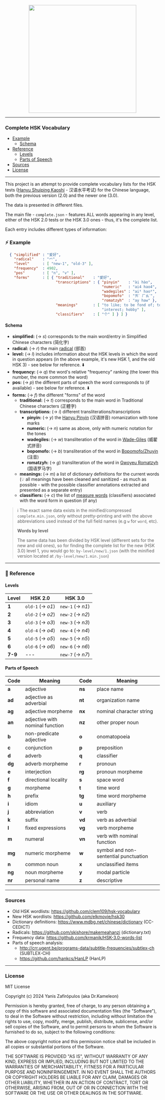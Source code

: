 
<p align="center"><img align="center" width="350" src="https://raw.githubusercontent.com/drkameleon/complete-hsk-vocabulary/main/logo.png"/></p>

---

<p align="center">
  <h3>Complete HSK Vocabulary</h3>
</p>

<!--ts-->

* [Example](#-example)
    * [Schema](#schema)
* [Reference](#-reference)
    * [Levels](#levels)
    * [Parts of Speech](#parts-of-speech)
* [Sources](#sources)
* [License](#license)
     
 <!--te-->   

---

This project is an attempt to provide complete vocabulary lists for the HSK tests ([Hanyu Shuiping Kaoshi](https://en.wikipedia.org/wiki/Hanyu_Shuiping_Kaoshi) - 汉语水平考试) for the Chinese language, both the previous version (2.0) and the newer one (3.0).

The data is presented in different files. 

The main file - `complete.json` - features ALL words appearing in any level, either of the HSK 2.0 tests or the HSK 3.0 ones - thus, it's the complete list.

Each entry includes different types of information:

### ⚡️ Example
```json
  { "simplified" : "爱好",
    "radical"    : "爫",
    "level"      : [ "new-1", "old-3" ],
    "frequency"  : 4902,
    "pos"        : [ "n", "v" ],
    "forms"      : [ { "traditional"    : "愛好",
                       "transcriptions" : { "pinyin"    : "ài hào",
                                            "numeric"   : "ai4 hao4",
                                            "wadegiles" : "ai⁴ hao⁴",
                                            "bopomofo"  : "ㄞˋ ㄏㄠˋ",
                                            "romatzyh"  : "ay haw" },
                       "meanings"       : [ "to like; to be fond of; to take pleasure in; to be keen on",
                                            "interest; hobby" ],
                       "classifiers"    : [ "个" ] } ] }
```

#### Schema

- **simplified:** (→ *s*) corresponds to the main word/entry in Simplified Chinese characters (简化字)
- **radical:** (→ *r*) the main [radical](https://en.wikipedia.org/wiki/Radical_(Chinese_characters)) (部首)
- **level:** (→ *l*) includes information about the HSK levels in which the word in question appears (in the above example, it's new HSK 1, and the old HSK 3) - see below for reference. ⬇️
- **frequency:** (→ *q*) the word's relative "frequency" ranking (the lower this number, the more common the word)
- **pos:** (→ *p*) the different parts of speech the word corresponds to (if available) - see below for reference. ⬇️
- **forms:** (→ *f*) the different "forms" of the word
    - **traditional:** (→ *t*) corresponds to the main word in Traditional Chinese characters (正體字)
    - **transcriptions:** (→ *i*) different transliterations/transcriptions
        - **pinyin:** (→ *y*) the [Hanyu Pinyin](https://en.wikipedia.org/wiki/Pinyin) (汉语拼音) romanization with tone marks
        - **numeric:** (→ *n*) same as above, only with numeric notation for the tones
        - **wadegiles:** (→ *w*) transliteration of the word in [Wade-Giles](https://en.wikipedia.org/wiki/Wade%E2%80%93Giles) (威翟式拼音)
        - **bopomofo:** (→ *b*) transliteration of the word in [Bopomofo/Zhuyin](https://en.wikipedia.org/wiki/Bopomofo) (注音)
        - **romatzyh:** (→ *g*) transliteration of the word in [Gwoyeu Romatzyh](https://en.wikipedia.org/wiki/Gwoyeu_Romatzyh) (国语罗马字)
    - **meanings:** (→ *m*) a list of dictionary definitions for the current words (💡 all meanings have been cleaned and sanitized - as much as possible - with the possible classifier annotations extracted and presented as a separate entry)
    - **classifiers:** (→ *c*) the list of [measure words](https://en.wikipedia.org/wiki/Chinese_classifier) (classifiers) associated with the word form in question (if any)

> ℹ️ The exact same data exists in the minified/compressed `complete.min.json`, only without pretty-printing and with the above abbreviations used instead of the full field names (e.g `w` for `word`, etc).
> 
> **Words by level**
> 
> The same data has been divided by HSK level (different sets for the new and old ones), so for finding the complete list for the new (HSK 3.0) level 1, you would go to: `by-level/new/1.json` (with the minified version located at `/by-level/new/1.min.json`)

---

### 📖 Reference

#### Levels

| Level  | HSK 2.0  | HSK 3.0  |
|---|---|---|
| **1**  | `old-1` (→ *o1*) | `new-1` (→ *n1*) |
| **2**  | `old-2` (→ *o2*) | `new-2` (→ *n2*) |
| **3**  | `old-3` (→ *o3*) | `new-3` (→ *n3*) |
| **4**  | `old-4` (→ *o4*) | `new-4` (→ *n4*) |
| **5**  | `old-5` (→ *o5*) | `new-5` (→ *n5*) |
| **6**  | `old-6` (→ *o6*) | `new-6` (→ *n6*) |
| **7-9**  | ---  | `new-7` (→ *n7*) |

#### Parts of Speech

|**Code**| **Meaning** | **Code** | **Meaning** |
|---|---|---|---|
|**a**|         adjective                         |**ns**|         place name |
|**ad**|        adjective as adverbial            |**nt**|          organization name
|**ag**|        adjective morpheme                |**nx**|         nominal character string
|**an**|        adjective with nominal function   |**nz**|         other proper noun
|**b**|          non-predicate adjective          |**o**|           onomatopoeia
|**c**|           conjunction                     |**p**|           preposition
|**d**|           adverb                          |**q**|           classifier
|**dg**|         adverb morpheme                  |**r**|            pronoun
|**e**|           interjection                    |**rg**|          pronoun morpheme
|**f**|            directional locality           |**s**|           space word
|**g**|           morpheme                        |**t**|            time word
|**h**|           prefix                          |**tg**|          time word morpheme
|**i**|            idiom                          |**u**|           auxiliary
|**j**|            abbreviation                   |**v**|           verb
|**k**|           suffix                          |**vd**|         verb as adverbial
|**l**|            fixed expressions              |**vg**|         verb morpheme
|**m**|         numeral                           |**vn**|         verb with nominal function
|**mg**|       numeric morpheme                   |**w**|          symbol and non-sentential punctuation
|**n**|           common noun                     |**x**|           unclassified items
|**ng**|         noun morpheme                    |**y**|           modal particle |
|**nr**|          personal name                   |**z**|           descriptive

---

### Sources

- Old HSK wordlists: https://github.com/clem109/hsk-vocabulary
- New HSK wordlists: https://github.com/elkmovie/hsk30
- Dictionary definitions: https://www.mdbg.net/chinese/dictionary (CC-CEDICT)
- Radicals: https://github.com/skishore/makemeahanzi (dictionary.txt)
- Frequency data: https://github.com/krmanik/HSK-3.0-words-list
- Parts of speech analysis:
    - http://crr.ugent.be/programs-data/subtitle-frequencies/subtlex-ch (SUBTLEX-CH)
    - https://github.com/hankcs/HanLP (HanLP)

---

### License

MIT License

Copyright (c) 2024 Yanis Zafirópulos (aka Dr.Kameleon)

Permission is hereby granted, free of charge, to any person obtaining a copy
of this software and associated documentation files (the "Software"), to deal
in the Software without restriction, including without limitation the rights
to use, copy, modify, merge, publish, distribute, sublicense, and/or sell
copies of the Software, and to permit persons to whom the Software is
furnished to do so, subject to the following conditions:

The above copyright notice and this permission notice shall be included in all
copies or substantial portions of the Software.

THE SOFTWARE IS PROVIDED "AS IS", WITHOUT WARRANTY OF ANY KIND, EXPRESS OR
IMPLIED, INCLUDING BUT NOT LIMITED TO THE WARRANTIES OF MERCHANTABILITY,
FITNESS FOR A PARTICULAR PURPOSE AND NONINFRINGEMENT. IN NO EVENT SHALL THE
AUTHORS OR COPYRIGHT HOLDERS BE LIABLE FOR ANY CLAIM, DAMAGES OR OTHER
LIABILITY, WHETHER IN AN ACTION OF CONTRACT, TORT OR OTHERWISE, ARISING FROM,
OUT OF OR IN CONNECTION WITH THE SOFTWARE OR THE USE OR OTHER DEALINGS IN THE
SOFTWARE.
